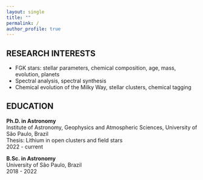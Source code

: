 ```yaml
---
layout: single
title: ""
permalink: /
author_profile: true
---
```


## RESEARCH INTERESTS
- FGK stars: stellar parameters, chemical composition, age, mass, evolution, planets
- Spectral analysis, spectral synthesis
- Chemical evolution of the Milky Way, stellar clusters, chemical tagging


## EDUCATION
**Ph.D. in Astronomy**  
Institute of Astronomy, Geophysics and Atmospheric Sciences, University of São Paulo, Brazil  
Thesis: Lithium in open clusters and field stars  
2022 - current

**B.Sc. in Astronomy**  
University of São Paulo, Brazil  
2018 - 2022
